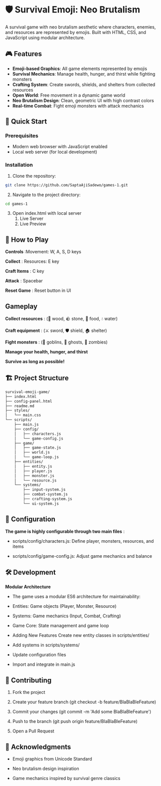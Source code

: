 # 🛡️ Survival Emoji: Neo Brutalism

A survival game with neo brutalism aesthetic where characters, enemies, and resources are represented by emojis. Built with HTML, CSS, and JavaScript using modular architecture.

## 🎮 Features

- **Emoji-based Graphics**: All game elements represented by emojis
- **Survival Mechanics**: Manage health, hunger, and thirst while fighting monsters
- **Crafting System**: Create swords, shields, and shelters from collected resources
- **Open World**: Free movement in a dynamic game world
- **Neo Brutalism Design**: Clean, geometric UI with high contrast colors
- **Real-time Combat**: Fight emoji monsters with attack mechanics

## 🚀 Quick Start

### Prerequisites

- Modern web browser with JavaScript enabled
- Local web server (for local development)

### Installation

1. Clone the repository:

```bash
git clone https://github.com/SaptaAjiSadewo/games-1.git
```
2. Navigate to the project directory:

```bash
cd games-1
```

3. Open index.html with local server
    1. Live Server
    2. Live Preview

## 🎯 How to Play
**Controls** :Movement: W, A, S, D keys

**Collect** : Resources: E key

**Craft Items** : C key

**Attack** : Spacebar

**Reset Game** : Reset button in UI

## Gameplay
**Collect resources** : (🌲 wood, 🪨 stone, 🍎 food, 💧 water)

**Craft equipment** : (⚔️ sword, 🛡️ shield, 🏠 shelter)

**Fight monsters** : (👹 goblins, 👻 ghosts, 🧟 zombies)

**Manage your health, hunger, and thirst**

**Survive as long as possible!**

## 🏗️ Project Structure

```txt
survival-emoji-game/
├── index.html
├── config-panel.html
├── readme.md
├── styles/
│   └── main.css
└── scripts/
    ├── main.js
    ├── config/
    │   ├── characters.js
    │   └── game-config.js
    ├── game/
    │   ├── game-state.js
    │   ├── world.js
    │   └── game-loop.js
    ├── entities/
    │   ├── entity.js
    │   ├── player.js
    │   ├── monster.js
    │   └── resource.js
    └── systems/
        ├── input-system.js
        ├── combat-system.js
        ├── crafting-system.js
        └── ui-system.js
```

## 🔧 Configuration
**The game is highly configurable through two main files** :

- scripts/config/characters.js: Define player, monsters, resources, and items

- scripts/config/game-config.js: Adjust game mechanics and balance

## 🛠️ Development
**Modular Architecture**
- The game uses a modular ES6 architecture for maintainability:

- Entities: Game objects (Player, Monster, Resource)

- Systems: Game mechanics (Input, Combat, Crafting)

- Game Core: State management and game loop

- Adding New Features
Create new entity classes in scripts/entities/

- Add systems in scripts/systems/

- Update configuration files

- Import and integrate in main.js

## 🤝 Contributing
1. Fork the project

2. Create your feature branch (git checkout -b feature/BlaBlaBleFeature)

3. Commit your changes (git commit -m 'Add some BlaBlaBleFeature')

4. Push to the branch (git push origin feature/BlaBlaBleFeature)

5. Open a Pull Request

## 🙏 Acknowledgments
- Emoji graphics from Unicode Standard

- Neo brutalism design inspiration

- Game mechanics inspired by survival genre classics
